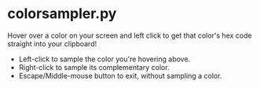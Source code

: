 colorsampler.py
===============
Hover over a color on your screen and left click to get that color's hex code straight into your clipboard!  
* Left-click to sample the color you're hovering above.  
* Right-click to sample its complementary color.  
* Escape/Middle-mouse button to exit, without sampling a color.  

